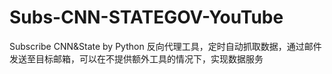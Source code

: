 # Subs-CNN-STATEGOV-YouTube
Subscribe CNN&amp;State by Python
反向代理工具，定时自动抓取数据，通过邮件发送至目标邮箱，可以在不提供额外工具的情况下，实现数据服务
